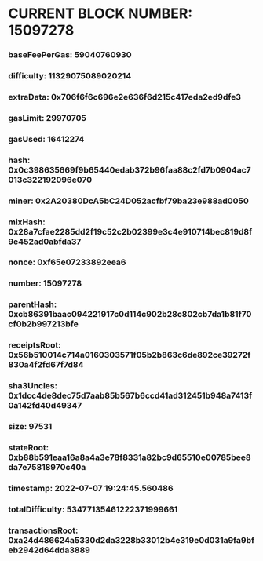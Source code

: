# CURRENT BLOCK NUMBER: 15097278

### baseFeePerGas: 59040760930
### difficulty: 11329075089020214
### extraData: 0x706f6f6c696e2e636f6d215c417eda2ed9dfe3
### gasLimit: 29970705
### gasUsed: 16412274
### hash: 0x0c398635669f9b65440edab372b96faa88c2fd7b0904ac7013c322192096e070
### miner: 0x2A20380DcA5bC24D052acfbf79ba23e988ad0050
### mixHash: 0x28a7cfae2285dd2f19c52c2b02399e3c4e910714bec819d8f9e452ad0abfda37
### nonce: 0xf65e07233892eea6
### number: 15097278
### parentHash: 0xcb86391baac094221917c0d114c902b28c802cb7da1b81f70cf0b2b997213bfe
### receiptsRoot: 0x56b510014c714a0160303571f05b2b863c6de892ce39272f830a4f2fd67f7d84
### sha3Uncles: 0x1dcc4de8dec75d7aab85b567b6ccd41ad312451b948a7413f0a142fd40d49347
### size: 97531
### stateRoot: 0xb88b591eaa16a8a4a3e78f8331a82bc9d65510e00785bee8da7e75818970c40a
### timestamp: 2022-07-07 19:24:45.560486
### totalDifficulty: 53477135461222371999661
### transactionsRoot: 0xa24d486624a5330d2da3228b33012b4e319e0d031a9fa9bfeb2942d64dda3889
